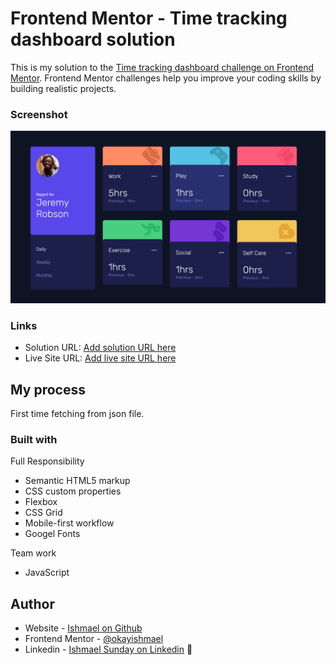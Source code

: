 # Frontend Mentor - Time tracking dashboard solution

This is my solution to the [Time tracking dashboard challenge on Frontend Mentor](https://www.frontendmentor.io/challenges/time-tracking-dashboard-UIQ7167Jw). Frontend Mentor challenges help you improve your coding skills by building realistic projects.

### Screenshot

![](images/time-tracker-screenshot.png)

### Links

- Solution URL: [Add solution URL here](https://github.com/okayishmael/time-tracking-dashboard)
- Live Site URL: [Add live site URL here](https://okayishmael.github.io/time-tracking-dashboard/)

## My process

First time fetching from json file.

### Built with

Full Responsibility

- Semantic HTML5 markup
- CSS custom properties
- Flexbox
- CSS Grid
- Mobile-first workflow
- Googel Fonts

Team work

- JavaScript

## Author

- Website - [Ishmael on Github](https://github.com/okayishmael)
- Frontend Mentor - [@okayishmael](https://www.frontendmentor.io/profile/okayishmael)
- Linkedin - [Ishmael Sunday on Linkedin](https://www.linkedin.com/in/ishmael-sunday)
  🚀
